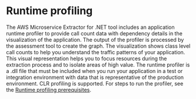 # Runtime profiling<a name="drfit-runtime-profiling"></a>

The AWS Microservice Extractor for \.NET tool includes an application runtime profiler to provide call count data with dependency details in the visualization of the application\. The output of the profiler is processed by the assessment tool to create the graph\. The visualization shows class level call counts to help you understand the traffic patterns of your application\. This visual representation helps you to focus resources during the extraction process and to isolate areas of high value\. The runtime profiler is a \.dll file that must be included when you run your application in a test or integration environment with data that is representative of the production environment\. CLR profiling is supported\. For steps to run the profiler, see the [Runtime profiling prerequisites](microservice-extractor-install.md#microservice-extractor-install-runtime-profiling)\.
